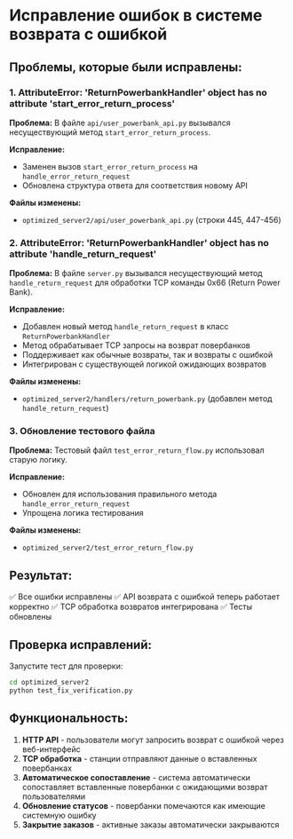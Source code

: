 # Исправление ошибок в системе возврата с ошибкой

## Проблемы, которые были исправлены:

### 1. AttributeError: 'ReturnPowerbankHandler' object has no attribute 'start_error_return_process'

**Проблема:** В файле `api/user_powerbank_api.py` вызывался несуществующий метод `start_error_return_process`.

**Исправление:** 
- Заменен вызов `start_error_return_process` на `handle_error_return_request`
- Обновлена структура ответа для соответствия новому API

**Файлы изменены:**
- `optimized_server2/api/user_powerbank_api.py` (строки 445, 447-456)

### 2. AttributeError: 'ReturnPowerbankHandler' object has no attribute 'handle_return_request'

**Проблема:** В файле `server.py` вызывался несуществующий метод `handle_return_request` для обработки TCP команды 0x66 (Return Power Bank).

**Исправление:**
- Добавлен новый метод `handle_return_request` в класс `ReturnPowerbankHandler`
- Метод обрабатывает TCP запросы на возврат повербанков
- Поддерживает как обычные возвраты, так и возвраты с ошибкой
- Интегрирован с существующей логикой ожидающих возвратов

**Файлы изменены:**
- `optimized_server2/handlers/return_powerbank.py` (добавлен метод `handle_return_request`)

### 3. Обновление тестового файла

**Проблема:** Тестовый файл `test_error_return_flow.py` использовал старую логику.

**Исправление:**
- Обновлен для использования правильного метода `handle_error_return_request`
- Упрощена логика тестирования

**Файлы изменены:**
- `optimized_server2/test_error_return_flow.py`

## Результат:

✅ Все ошибки исправлены
✅ API возврата с ошибкой теперь работает корректно
✅ TCP обработка возвратов интегрирована
✅ Тесты обновлены

## Проверка исправлений:

Запустите тест для проверки:
```bash
cd optimized_server2
python test_fix_verification.py
```

## Функциональность:

1. **HTTP API** - пользователи могут запросить возврат с ошибкой через веб-интерфейс
2. **TCP обработка** - станции отправляют данные о вставленных повербанках
3. **Автоматическое сопоставление** - система автоматически сопоставляет вставленные повербанки с ожидающими возврат пользователями
4. **Обновление статусов** - повербанки помечаются как имеющие системную ошибку
5. **Закрытие заказов** - активные заказы автоматически закрываются

